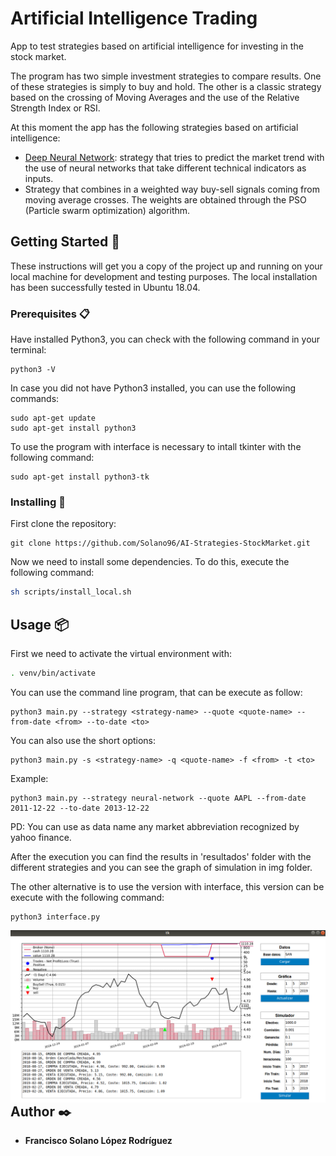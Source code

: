 # Artificial Intelligence Trading

App to test strategies based on artificial intelligence for investing in the stock market.

The program has two simple investment strategies to compare results. One of these strategies is simply to buy and hold. The other is a classic strategy based on the crossing of Moving Averages and the use of the Relative Strength Index or RSI.

At this moment the app has the following strategies based on artificial intelligence:
* [Deep Neural Network](https://solano96.github.io/AI-Strategies-StockMarket/docs/neural_network): strategy that tries to predict the market trend with the use of neural networks that take different technical indicators as inputs.
* Strategy that combines in a weighted way buy-sell signals coming from moving average crosses. The weights are obtained through the PSO (Particle swarm optimization) algorithm.

## Getting Started 🚀

These instructions will get you a copy of the project up and running on your local machine for development and testing purposes. The local installation has been successfully tested in Ubuntu 18.04.

### Prerequisites 📋

Have installed Python3, you can check with the following command in your terminal:

```
python3 -V
```

In case you did not have Python3 installed, you can use the following commands:

```
sudo apt-get update
sudo apt-get install python3
```

To use the program with interface is necessary to intall tkinter with the following command:
```
sudo apt-get install python3-tk
```

### Installing 🔧

First clone the repository:
```
git clone https://github.com/Solano96/AI-Strategies-StockMarket.git
```

Now we need to install some dependencies. To do this, execute the following command:

```bash
sh scripts/install_local.sh
```

## Usage 📦

First we need to activate the virtual environment with:

```bash
. venv/bin/activate
```

You can use the command line program, that can be execute as follow:

```
python3 main.py --strategy <strategy-name> --quote <quote-name> --from-date <from> --to-date <to>
```

You can also use the short options:

```
python3 main.py -s <strategy-name> -q <quote-name> -f <from> -t <to>
```

Example:

```
python3 main.py --strategy neural-network --quote AAPL --from-date 2011-12-22 --to-date 2013-12-22
```

PD: You can use as data name any market abbreviation recognized by yahoo finance.

After the execution you can find the results in 'resultados' folder with the different strategies and you can see the graph of simulation in img folder.

The other alternative is to use the version with interface, this version can be execute with the following command:

```
python3 interface.py
```

<img src="docs/interfaz.png"
     style="float: left; margin-right: 10px;" />

## Author ✒️

* **Francisco Solano López Rodríguez**

